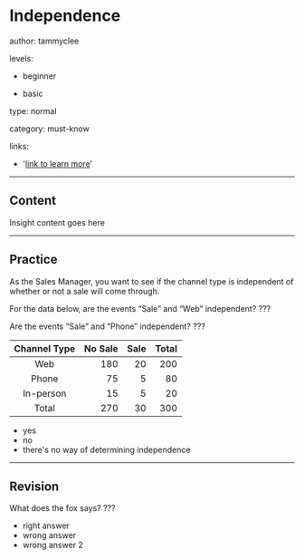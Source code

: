 # Independence
author: tammyclee

levels:

  - beginner

  - basic

type: normal

category: must-know

links:

  - '[link to learn more](https://enki.com)'

---
## Content

Insight content goes here

---
## Practice

As the Sales Manager, you want to see if the channel type is independent of whether or not a sale will come through.   

For the data below, are the events “Sale” and “Web” independent? ???

Are the events “Sale” and “Phone” independent? ???

| Channel Type | No Sale | Sale | Total |
| :--: | --: | --: | --: |
| Web | 180 | 20 | 200 |
| Phone | 75 | 5 | 80 |
| In-person | 15 | 5 | 20 |
| Total | 270 | 30 | 300 |

* yes
* no
* there's no way of determining independence

---
## Revision

What does the fox says?
???

* right answer
* wrong answer
* wrong answer 2
